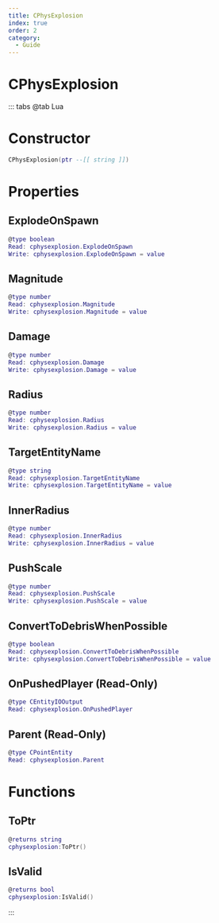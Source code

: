 ```yaml
---
title: CPhysExplosion
index: true
order: 2
category:
  - Guide
---
```


# CPhysExplosion

::: tabs
@tab Lua
# Constructor
```lua
CPhysExplosion(ptr --[[ string ]])
```
# Properties
## ExplodeOnSpawn 
```lua
@type boolean
Read: cphysexplosion.ExplodeOnSpawn
Write: cphysexplosion.ExplodeOnSpawn = value
```
## Magnitude 
```lua
@type number
Read: cphysexplosion.Magnitude
Write: cphysexplosion.Magnitude = value
```
## Damage 
```lua
@type number
Read: cphysexplosion.Damage
Write: cphysexplosion.Damage = value
```
## Radius 
```lua
@type number
Read: cphysexplosion.Radius
Write: cphysexplosion.Radius = value
```
## TargetEntityName 
```lua
@type string
Read: cphysexplosion.TargetEntityName
Write: cphysexplosion.TargetEntityName = value
```
## InnerRadius 
```lua
@type number
Read: cphysexplosion.InnerRadius
Write: cphysexplosion.InnerRadius = value
```
## PushScale 
```lua
@type number
Read: cphysexplosion.PushScale
Write: cphysexplosion.PushScale = value
```
## ConvertToDebrisWhenPossible 
```lua
@type boolean
Read: cphysexplosion.ConvertToDebrisWhenPossible
Write: cphysexplosion.ConvertToDebrisWhenPossible = value
```
## OnPushedPlayer (Read-Only)
```lua
@type CEntityIOOutput
Read: cphysexplosion.OnPushedPlayer
```
## Parent (Read-Only)
```lua
@type CPointEntity
Read: cphysexplosion.Parent
```
# Functions
## ToPtr
```lua
@returns string
cphysexplosion:ToPtr()
```
## IsValid
```lua
@returns bool
cphysexplosion:IsValid()
```

:::